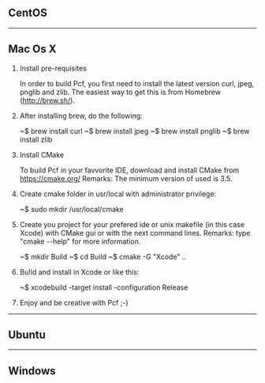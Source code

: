 CentOS
------
  
______________________________________________________________________________________________________________

Mac Os X
--------

  1. Install pre-requisites

     In order to build Pcf, you first need to install the latest version curl, jpeg, pnglib and zlib. 
     The easiest way to get this is from Homebrew (http://brew.sh/).

  2. After installing brew, do the following:

     ~$ brew install curl
     ~$ brew install jpeg
     ~$ brew install pnglib
     ~$ brew install zlib

  3. Install CMake

     To build Pcf in your favvorite IDE, download and install CMake from https://cmake.org/
     Remarks: The minimum version of used is 3.5.

  4. Create cmake folder in usr/local with administrator privilege:

     ~$ sudo mkdir /usr/local/cmake

  5. Create you project for your prefered ide or unix makefile (in this case Xcode) with CMake gui or with
     the next command lines.
     Remarks: type "cmake --help" for more information.
    
     ~$ mkdir Build
     ~$ cd Build
     ~$ cmake -G "Xcode" ..
     
  6. Bu!ld and install in Xcode or like this:
  
     ~$ xcodebuild -target install -configuration Release
  
  7. Enjoy and be creative with Pcf ;-)
  
______________________________________________________________________________________________________________

Ubuntu
------

______________________________________________________________________________________________________________

Windows
-------

